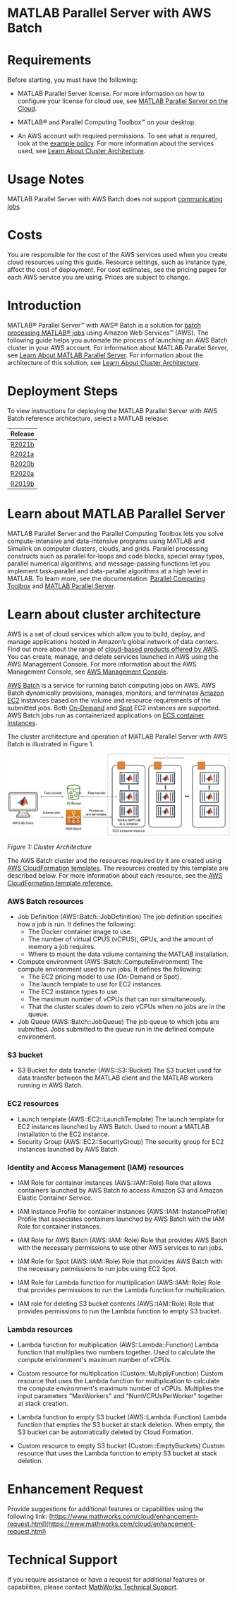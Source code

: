 # MATLAB Parallel Server with AWS Batch

# Requirements

Before starting, you must have the following:

* MATLAB Parallel Server license. For more information on how to configure your license for cloud use, see [MATLAB Parallel Server on the Cloud](https://www.mathworks.com/help/install/license/licensing-for-mathworks-products-running-on-the-cloud.html).

* MATLAB® and Parallel Computing Toolbox™ on your desktop.

* An AWS account with required permissions. To see what is required, look at the [example policy](matlab-parallel-server-with-aws-batch-admin-iam-policy.json). For more information about the services used, see [Learn About Cluster Architecture](#learn-about-cluster-architecture).

# Usage Notes
MATLAB Parallel Server with AWS Batch does not support [communicating jobs](https://uk.mathworks.com/help/parallel-computing/introduction.html).

# Costs
You are responsible for the cost of the AWS services used when you create cloud resources using this guide. Resource settings, such as instance type, affect the cost of deployment. For cost estimates, see the pricing pages for each AWS service you are using. Prices are subject to change.

# Introduction
MATLAB® Parallel Server™ with AWS® Batch is a solution for [batch processing MATLAB® jobs](https://www.mathworks.com/help/parallel-computing/batch-processing.html) using Amazon Web Services™ (AWS). The following guide helps you automate the process of launching an AWS Batch cluster in your AWS account. For information about MATLAB Parallel Server, see [Learn About MATLAB Parallel Server](#learn-about-matlab-parallel-server). For information about the architecture of this solution, see [Learn About Cluster Architecture](#learn-about-cluster-architecture).

# Deployment Steps

To view instructions for deploying the MATLAB Parallel Server with AWS Batch reference architecture, select a MATLAB release:

| Release |
| ------- |
| [R2021b](releases/R2021b/README.md) |
| [R2021a](releases/R2021a/README.md) |
| [R2020b](releases/R2020b/README.md) |
| [R2020a](releases/R2020a/README.md) |
| [R2019b](releases/R2019b/README.md) |


# Learn about MATLAB Parallel Server
MATLAB Parallel Server and the Parallel Computing Toolbox lets you solve compute-intensive and data-intensive programs using MATLAB and Simulink on computer clusters, clouds, and grids. Parallel processing constructs such as parallel for-loops and code blocks, special array types, parallel numerical algorithms, and message-passing functions let you implement task-parallel and data-parallel algorithms at a high level in MATLAB. To learn more, see the documentation: [Parallel Computing Toolbox](https://www.mathworks.com/help/parallel-computing) and [MATLAB Parallel Server](https://www.mathworks.com/help/matlab-parallel-server/).

# Learn about cluster architecture
AWS is a set of cloud services which allow you to build, deploy, and manage applications hosted in Amazon’s global network of data centers. Find out more about the range of [cloud-based products offered by AWS](https://aws.amazon.com/products/). You can create, manage, and delete services launched in AWS using the AWS Management Console. For more information about the AWS Management Console, see [AWS Management Console](https://aws.amazon.com/documentation/awsconsolehelpdocs/).

[AWS Batch](https://aws.amazon.com/batch/) is a service for running batch computing jobs on AWS. AWS Batch dynamically provisions, manages, monitors, and terminates [Amazon EC2](https://aws.amazon.com/ec2/) instances based on the volume and resource requirements of the submitted jobs.  Both [On-Demand](https://aws.amazon.com/ec2/pricing/on-demand/) and [Spot](https://aws.amazon.com/ec2/spot/) EC2 instances are supported.  AWS Batch jobs run as containerized applications on [ECS container instances](https://docs.aws.amazon.com/AmazonECS/latest/developerguide/ECS_instances.html).

The cluster architecture and operation of MATLAB Parallel Server with AWS Batch is illustrated in Figure 1.

![Cluster Architecture](img/MATLAB-Parallel-Server-with-AWS-Batch-architecture.png?raw=true)

*Figure 1: Cluster Architecture*

The AWS Batch cluster and the resources required by it are created using [AWS CloudFormation templates](https://aws.amazon.com/cloudformation/).  The resources created by this template are described below. For more information about each resource, see the [AWS CloudFormation template reference.](https://docs.aws.amazon.com/AWSCloudFormation/latest/UserGuide/template-reference.html)

### AWS Batch resources
* Job Definition (AWS::Batch::JobDefinition)
The job definition specifies how a job is run. It defines the following:
    * The Docker container image to use.
    * The number of virtual CPUS (vCPUS), GPUs, and the amount of memory a job requires.
    * Where to mount the data volume containing the MATLAB installation.
* Compute environment (AWS::Batch::ComputeEnvironment)
The compute environment used to run jobs. It defines the following:
  * The EC2 pricing model to use (On-Demand or Spot).
  * The launch template to use for EC2 instances.
  * The EC2 instance types to use.
  * The maximum number of vCPUs that can run simultaneously.
  * That the cluster scales down to zero vCPUs when no jobs are in the queue.
* Job Queue (AWS::Batch::JobQueue)
The job queue to which jobs are submitted. Jobs submitted to the queue run in the defined compute environment.

### S3 bucket
* S3 Bucket for data transfer (AWS::S3::Bucket)
The S3 bucket used for data transfer between the MATLAB client and the MATLAB workers running in AWS Batch.

### EC2 resources
* Launch template (AWS::EC2::LaunchTemplate)
The launch template for EC2 instances launched by AWS Batch. Used to mount a MATLAB installation to the EC2 instance.
* Security Group (AWS::EC2::SecurityGroup)
The security group for EC2 instances launched by AWS Batch.

### Identity and Access Management (IAM) resources
* IAM Role for container instances (AWS::IAM::Role)
Role that allows containers launched by AWS Batch to access Amazon S3 and Amazon Elastic Container Service.

* IAM Instance Profile for container instances (AWS::IAM::InstanceProfile)
Profile that associates containers launched by AWS Batch with the IAM Role for container instances.

* IAM Role for AWS Batch (AWS::IAM::Role)
Role that provides AWS Batch with the necessary permissions to use other AWS services to run jobs.

* IAM Role for Spot (AWS::IAM::Role)
Role that provides AWS Batch with the necessary permissions to run jobs using EC2 Spot.

* IAM Role for Lambda function for multiplication (AWS::IAM::Role)
Role that provides permissions to run the Lambda function for multiplication.

* IAM role for deleting S3 bucket contents (AWS::IAM::Role)
Role that provides permissions to run the Lambda function to empty S3 bucket.

### Lambda resources
* Lambda function for multiplication (AWS::Lambda::Function)
Lambda function that multiplies two numbers together. Used to calculate the compute environment's maximum number of vCPUs.

* Custom resource for multiplication (Custom::MultiplyFunction)
Custom resource that uses the Lambda function for multiplication to calculate the compute environment's maximum number of vCPUs. Multiplies the input parameters "MaxWorkers" and "NumVCPUsPerWorker" together at stack creation.

* Lambda function to empty S3 bucket (AWS::Lambda::Function)
Lambda function that empties the S3 bucket at stack deletion. When empty, the S3 bucket can be automatically deleted by Cloud Formation.

* Custom resource to empty S3 bucket (Custom::EmptyBuckets)
Custom resource that uses the Lambda function to empty S3 bucket at stack deletion.

# Enhancement Request
Provide suggestions for additional features or capabilities using the following link: [https://www.mathworks.com/cloud/enhancement-request.html](https://www.mathworks.com/cloud/enhancement-request.html)

# Technical Support
If you require assistance or have a request for additional features or capabilities, please contact [MathWorks Technical Support](https://www.mathworks.com/support/contact_us.html).
